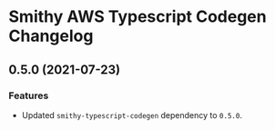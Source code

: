 # Smithy AWS Typescript Codegen Changelog

## 0.5.0 (2021-07-23)

### Features

* Updated `smithy-typescript-codegen` dependency to `0.5.0`.
